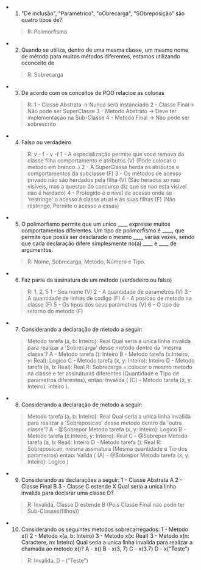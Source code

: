 - 1) "De inclusão", "Paramétrico", "oObrecarga", "SObreposição" são quatro tipos de?
   > R: Polimorfismo

- 2) Quando se utiliza, dentro de uma mesma classe, um mesmo nome de método para muitos métodos diferentes, estamos utilizando oconceito de
   > R: Sobrecarga

- 3) De acordo com os conceitos de POO relacioe as colunas
   > R: 
1 - Classe Abstrata -> Nunca será instanciado
2 - Classe Final-> Não pode ser SuperClasse
3 - Metodo Abstrato -> Deve ter implementação na Sub-Classe
4 - Metodo Final ->  Não pode ser sobrescrito

- 4) Falso ou verdadeiro
   > R: v - f - v -f 
1 - A especialização permite que voce remova da classe filha comportamento e atributos (V) (Pode colocar o metodo em branco..)
2 - A SuperClasse herda os atributos e comportamentos da subclasse (F)
3 - Os métodos de acesso privado não são herdados pela filha (V) (São herados so nao visiveis, mas a questao do concurso diz que se nao esta visivel nao é herdado)
4 - Protegido é o nivel de acesso onde se 'restringe' o acesso á classe atual e ás suas filhas (F) (Não restringe, Permite o acesso a essas)

- 5) O polimorfismo permite que um unico ____ expresse muitos comportamentos diferentes. Um tipo de polimorfismo é ____, que permite que possa ser desclarado o mesmo ____ varias vezes, sendo que cada declaração difere simplesmente no(a) ____ e ____ de argumentos.
   > R: Nome, Sobrecarga, Metodo, Número e Tipo.

- 6) Faz parte da assinatura de um metodo (verdadeiro ou falso)
   > R: 1, 2, 5
1 - Seu nome (V)
2 - A quantidade de parametros (V)
3 - A quantidade de linhas de codigo (F)
4 - A posicao de metodo na classe (F)
5 - Os tipos dos seus parametros (V)
6 - O tipo de retorno do metodo (F)

- 7) Considerando a declaração de metodo a seguir:
   > Metodo tarefa (a, b: Inteiro): Real
Qual seria a unica linha invalida para realizar a 'Sobrecarga' desse metodo dentro da 'mesma classe'?
A - Metodo tarefa (): Inteiro
B - Metodo tarefa (x:Inteiro, y: Real): Logico
C - Metodo tarefa (x, y: Inteiro): Inteiro
D - Metodo tarefa (a, b: Real): Real
   > R: Sobrecarga = colocar o mesmo metodo na classe e ter assinaturas diferentes (Quantidade e TIpo de parametros diferentes), entao: Invalida ( (C) - Metodo tarefa (x, y: Inteiro): Inteiro ).

- 8) Considerando a declaração de metodo a seguir:
   > Metodo tarefa (a, b: Inteiro): Real
Qual seria a unica linha invalida para realizar a 'Sobreposicao' desse metodo dentro da 'outra classe'?
A - @Sobrepor Metodo tarefa (x, y: Inteiro): Logico
B - Metodo tarefa (x:Inteiro, y: Inteiro): Real
C - @Sobrepor Metodo tarefa (a, b: Real): Inteiro
D - Metodo tarefa (): Real
   > R: Sobreposicao, mesma assinatura (Mesma quantidade e Tio dos parametros) entao: Valida ( (A) - @Sobrepor Metodo tarefa (x, y: Inteiro): Logico )


- 9) Considerando as declarações a seguir:
1 - Classe Abstrata A
2 - Classe Final B
3 - Classe C estende X
   Qual seria a unica linha invalida para declarar uma classe D?
   > R: Invalida, Classe D estende B (Pois Classe Final nao pode ter Sub-Classes(filhos))

- 10) Considerando os seguintes metodos sobrecarregados:
1 - Metodo x()
2 - Metodo x(a, b: Inteiro)
3 - Metodo x(x: Real)
3 - Metodo x(n: Caractere, m: Inteiro)
    Qual seria a unica linha invalida para realizar a chamada ao metodo x()?
A - x()
B - x(3, 7)
C - x(3.7)
D - x("Teste")
   > R: Invalida,  D - ("Teste")


